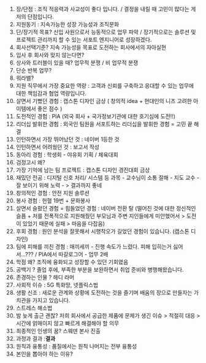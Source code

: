 1. 장/단점 : 조직 적응력과 사교성이 좋다 입니다. / 결정을 내릴 때 고민이 많다는 게 저의 단점입니다. 
2. 지원동기 : 지속가능한 성장 가능성과 조직문화
3. 단/장기적 목표? 신입 사원으로서 능동적으로 업무 파악 / 장기적으로는 솔루션 및 프로젝트 관리까지 할 수 있는 서포트 엔지니어로 성장하겠다.
4. 회사선택기준? 지속 가능성을 목표로 도전하는 회사에서의 자아실현
5. 입사 후 회사와 맞지 않는다면?
6. 상사와 트러블이 있을 때? 업무적 분쟁 / 비 업무적 분쟁
7. 단순 반복 업무? 
8. 워라밸?
9. 지원 직무에서 가장 중요한 역량 : 고객과 신뢰를 구축하고 응대할 수 있는 업무에 대한 책임감과 협업 역량입니다. 
10. 살면서 기뻤던 경험 : 캡스톤 디자인 금상 ( 창의적 idea + 현대인의 니즈 고려한 아이템에서 좋은 점수 )
11. 도전적인 경험 : PIA (외국 회사 + 국가정보기관에 대한 호기심에 도전!!)
12. 리더십 발휘한 경험 : 외국인 팀원을 서포트하는 리더십을 발휘한 경험 = 고민 끝 해결
13. 인턴하면서 가장 뛰어났던 것 : 네이버 1등한 것
14. 인턴하면서 어려웠던 것 : 보고서 작성 
15. 동아리 경험 : 학생회 - 야유회 기획 / 체육대회 
16. 검정고시 왜? 
17. 가장 기억에 남는 팀 프로젝트 : 캡스톤 디자인 경진대회 금상
18. 재밌던 전공 : 디지털 신호 처리/ 시스템 등 과목 - 교수님이 소통 잘해 - 지도 교수 - 잘 보이기 위해 노력 - > 결과까지 좋네
19. 창의적인 경험 : 안전 지원 솔루션
20. 봉사 경험 : 헌혈 19번 + 문화봉사
21. 살면서 슬펐던 경험  = 힘들었던 경험 : 네이버 전환 탈 (떨어진 것에 대한 정신적인 슬픔 + 저를 전폭적으로 지원해줬던 부모님과 주변 지인들에게 미안했어서 > 도전이 있었기 때문에 실패 > 마음을 다잡음)
22. 후회 경험 : 원인 분석을 잘못해서 시행착오가 길었던 경험이 있습니다. (캡스톤 디자인)
23. 팀에 피해를 끼친 경험 : 매끼세끼 - 진행 속도가 느렸다. 피해 입히는거 싫어서...??? / PIA에서 따갈로그어 - 업무 2배
24. 학점 왜? 조직에 융화되고 성장할 수 있던 기회였음
25. 공백기 ? 졸업 후에, 부족한 부분을 보완하면서 취업 준비와 병행해왔습니다.
26. 존경하는 인물 ? 헤디 라머
27. 사회적 이슈 : 5G 특화망, 넷플릭스법
28. 생활 신조 : 새로운 관계와 상황에 도전하는 것을 즐기며 배움의 장으로 만들자는 가치관을 가지고 있습니다.
29. 스트레스 해소법 
30. 밤 늦게 출근 괜찮? 저희 회사에서 공급한 제품에 문제가 생긴 이슈 > 적절히 대응 > 시간에 얽매이지 않고 빠르게 해결해야 할 의무
31. 최종적인 인생의 꿈? 스웨덴 본사 진출
32. 과정과 결과 :**결과**
33. 원칙과 융통성 : 품질에서는 원칙 나머지는 전부 융통성
34. 본인을 뽑아야 하는 이유?